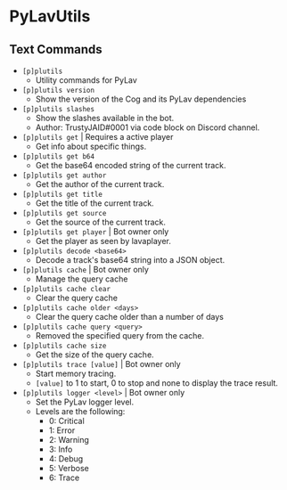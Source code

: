 # PyLavUtils

## Text Commands
- `[p]plutils`
  - Utility commands for PyLav
- `[p]plutils version`
  - Show the version of the Cog and its PyLav dependencies
- `[p]plutils slashes`
  - Show the slashes available in the bot.
  - Author: TrustyJAID#0001 via code block on Discord channel.
- `[p]plutils get` | Requires a active player
  - Get info about specific things.
- `[p]plutils get b64`
  -  Get the base64 encoded string of the current track.
- `[p]plutils get author`
  -  Get the author of the current track.
- `[p]plutils get title`
  -  Get the title of the current track.
- `[p]plutils get source`
  -  Get the source of the current track.
- `[p]plutils get player` | Bot owner only
  -  Get the player as seen by lavaplayer.
- `[p]plutils decode <base64>`
  -  Decode a track's base64 string into a JSON object.
- `[p]plutils cache` | Bot owner only
  - Manage the query cache
- `[p]plutils cache clear`
  -  Clear the query cache
- `[p]plutils cache older <days>`
  - Clear the query cache older than a number of days
- `[p]plutils cache query <query>`
  -  Removed the specified query from the cache.
- `[p]plutils cache size`
  -  Get the size of the query cache.
- `[p]plutils trace [value]` | Bot owner only
  - Start memory tracing.
  - `[value]` to 1 to start, 0 to stop and none to display the trace result.
- `[p]plutils logger <level>` | Bot owner only
  -  Set the PyLav logger level.
  - Levels are the following:
    - 0: Critical
    - 1: Error
    - 2: Warning
    - 3: Info
    - 4: Debug
    - 5: Verbose
    - 6: Trace
